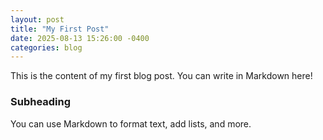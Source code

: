 ```yaml
---
layout: post
title: "My First Post"
date: 2025-08-13 15:26:00 -0400
categories: blog
---
```


This is the content of my first blog post. You can write in Markdown here!

### Subheading

You can use Markdown to format text, add lists, and more.
